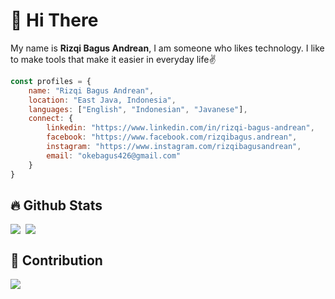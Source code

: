 # 👏 Hi There
<p>My name is <b>Rizqi Bagus Andrean</b>, I am someone who likes technology. I like to make tools that make it easier in everyday life✌️</p>

```javascript
const profiles = {
    name: "Rizqi Bagus Andrean",
    location: "East Java, Indonesia",
    languages: ["English", "Indonesian", "Javanese"],
    connect: {
        linkedin: "https://www.linkedin.com/in/rizqi-bagus-andrean",
        facebook: "https://www.facebook.com/rizqibagus.andrean",
        instagram: "https://www.instagram.com/rizqibagusandrean",
        email: "okebagus426@gmail.com"
    }
}
```

## 🔥 Github Stats
<div style='display: flex; gap: 0.5rem;'>
<img src="https://github-readme-stats.vercel.app/api?username=bagusok&theme=outrun&show_icons=true" />
<img src="https://github-readme-stats.vercel.app/api/top-langs/?username=anuraghazra&layout=compact&theme=tokyonight" />
</div>

## 🎉 Contribution
<img src="https://github.com/bagusok/bagusok/blob/output/github-contribution-grid-snake.gif"/>




